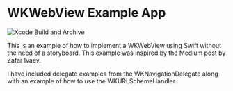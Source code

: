 # WKWebView Example App

![Xcode Build and Archive](https://github.com/davidfekke/WKWebViewExample/workflows/Xcode%20Build%20and%20Archive/badge.svg)

This is an example of how to implement a WKWebView using Swift without the need of a storyboard. This example was inspired by the Medium [post](https://medium.com/better-programming/create-a-wkwebview-programmatically-in-swift-5-fc08c8ad8708) by Zafar Ivaev.


I have included delegate examples from the WKNavigationDelegate along with an example of how to use the WKURLSchemeHandler.
